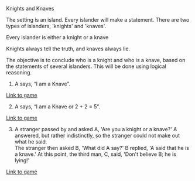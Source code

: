 Knights and Knaves

The setting is an island. Every islander will make a statement. There are two types of islanders, 'knights' and 'knaves'.

Every islander is either a knight or a knave

Knights always tell the truth, and knaves always lie.

The objective is to conclude who is a knight and who is a knave, based on the statements of several islanders. This will be done using logical reasoning.

1. A says, “I am a Knave”.

[Link to game](https://adam.math.hhu.de/#/g/jadabouhawili/knightsandknaves-lean4game/world/DSL_Knights_Knaves/level/1)

2. A says, “I am a Knave or 2 \+ 2 \= 5”.

[Link to game](https://adam.math.hhu.de/#/g/jadabouhawili/knightsandknaves-lean4game/world/DSL_Knights_Knaves/level/2)

3. A stranger passed by and asked A, 'Are you a knight or a knave?' A answered, but rather indistinctly, so the stranger could not make out what he said.  
   The stranger then asked B, 'What did A say?' B replied, 'A said that he is a knave.'
   At this point, the third man, C, said, 'Don't believe B; he is lying\!'
     
[Link to game](https://adam.math.hhu.de/#/g/jadabouhawili/knightsandknaves-lean4game/world/DSL_Knights_Knaves/level/3)

